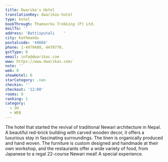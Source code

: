 ```yaml
---
title: Dwarika's Hotel
translationKey: dwarikas-hotel
type: hotel
bookThrough: Thamserku Trekking (P) Ltd.
mailTo: ''
address: 'Battisputali    '
city: Kathmandu
postalcode: '44604'
phone: 1-4479488, 4470770,
gstType: 0
email: info@dwarikas.com
www: https://www.dwarikas.com/
note: ''
web: 0
showHotel: 0
starCategory: .nan
checkin: ''
checkout: '12:00'
rooms: 0
ranking: 1
category:
  - SH
  - WEB
---
```





The hotel that started the revival of traditional Newari architecture in Nepal. A beautiful red-brick building with carved wooden decor, it offers a luxurious stay in fascinating surroundings.  The linen is organically produced and hand woven. The furniture is custom designed and handmade at their own workshop, and the restaurants offer a wide variety of food, from Japanese to a regal 22-course Newari meal! A special experience.